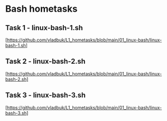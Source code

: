 # Bash hometasks

## Task 1 - linux-bash-1.sh

[https://github.com/vladbuk/L1_hometasks/blob/main/01_linux-bash/linux-bash-1.sh]

## Task 2 - linux-bash-2.sh

[https://github.com/vladbuk/L1_hometasks/blob/main/01_linux-bash/linux-bash-2.sh]

## Task 3 - linux-bash-3.sh

[https://github.com/vladbuk/L1_hometasks/blob/main/01_linux-bash/linux-bash-3.sh]

